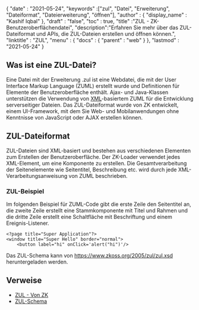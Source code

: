 {
  "date" : "2021-05-24",
  "keywords" :["zul", "Datei", "Erweiterung", "Dateiformat", "Dateierweiterung", "öffnen"],
  "author" : {
    "display_name" : "Kashif Iqbal"
},
  "draft" : "false",
  "toc" : true,
  "title" :"ZUL - ZK-Benutzeroberflächendatei",
  "description":"Erfahren Sie mehr über das ZUL-Dateiformat und APIs, die ZUL-Dateien erstellen und öffnen können.",
  "linktitle" : "ZUL",
  "menu" : {
    "docs" : {
      "parent" : "web"
}
},
  "lastmod" : "2021-05-24"
}

## Was ist eine ZUL-Datei?

Eine Datei mit der Erweiterung .zul ist eine Webdatei, die mit der User Interface Markup Language (ZUML) erstellt wurde und Definitionen für Elemente der Benutzeroberfläche enthält. Ajax- und Java-Klassen unterstützen die Verwendung von [XML](/de/web/xml/)-basiertem ZUML für die Entwicklung serverseitiger Dateien. Das ZUL-Dateiformat wurde von ZK entwickelt, einem UI-Framework, mit dem Sie Web- und Mobilanwendungen ohne Kenntnisse von JavaScript oder AJAX erstellen können.

## ZUL-Dateiformat

ZUL-Dateien sind XML-basiert und bestehen aus verschiedenen Elementen zum Erstellen der Benutzeroberfläche. Der ZK-Loader verwendet jedes XML-Element, um eine Komponente zu erstellen. Die Gesamtverarbeitung der Seitenelemente wie Seitentitel, Beschreibung etc. wird durch jede XML-Verarbeitungsanweisung von ZUML beschrieben.

### ZUL-Beispiel

Im folgenden Beispiel für ZUML-Code gibt die erste Zeile den Seitentitel an, die zweite Zeile erstellt eine Stammkomponente mit Titel und Rahmen und die dritte Zeile erstellt eine Schaltfläche mit Beschriftung und einem Ereignis-Listener.

```
<?page title="Super Application"?>
<window title="Super Hello" border="normal">
    <button label="hi" onClick='alert("hi")'/>
```
Das ZUL-Schema kann von https://www.zkoss.org/2005/zul/zul.xsd heruntergeladen werden.
## Verweise

* [ZUL - Von ZK](https://www.zkoss.org/wiki/ZK_Getting_Started/Tutorial)
* [ZUL-Schema](https://www.zkoss.org/2005/zul/zul.xsd)

